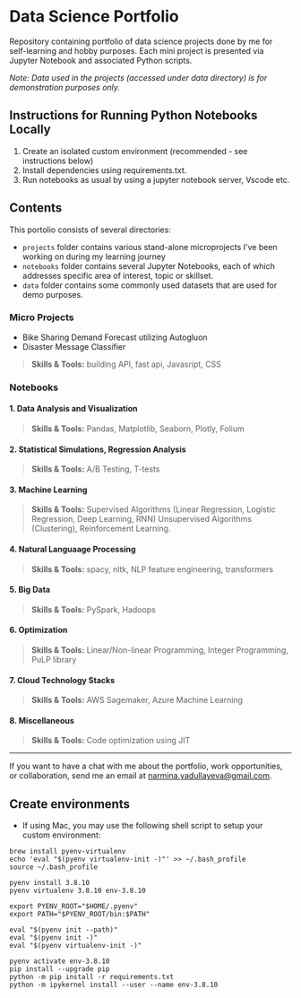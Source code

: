 # Data Science Portfolio

Repository containing portfolio of data science projects done by me for self-learning and hobby purposes. Each mini project is presented via Jupyter Notebook and associated Python scripts.

_Note: Data used in the projects (accessed under data directory) is for demonstration purposes only._

## Instructions for Running Python Notebooks Locally

1. Create an isolated custom environment (recommended - see instructions below)
2. Install dependencies using requirements.txt.
3. Run notebooks as usual by using a jupyter notebook server, Vscode etc.


## Contents

This portolio consists of several directories:
- `projects` folder contains various stand-alone microprojects I've been working on during my learning journey
- `notebooks` folder contains several Jupyter Notebooks, each of which addresses specific area of interest, topic or skillset. 
- `data` folder contains some commonly used datasets that are used for demo purposes. 

### Micro Projects
  - Bike Sharing Demand Forecast utilizing Autogluon
  - Disaster Message Classifier 

> **Skills & Tools:** building API, fast api, Javasript, CSS

### Notebooks

#### 1. Data Analysis and Visualization
> **Skills & Tools:** Pandas, Matplotlib, Seaborn, Plotly, Folium
#### 2. Statistical Simulations, Regression Analysis
> **Skills & Tools:** A/B Testing, T-tests
#### 3. Machine Learning
> **Skills & Tools:** Supervised Algorithms (Linear Regression, Logistic Regression, Deep Learning, RNN) Unsupervised Algorithms (Clustering), Reinforcement Learning.
#### 4. Natural Languaage Processing
> **Skills & Tools:** spacy, nltk, NLP feature engineering, transformers 
#### 5. Big Data
> **Skills & Tools:** PySpark, Hadoops
#### 6. Optimization 
> **Skills & Tools:** Linear/Non-linear Programming, Integer Programming, PuLP library
#### 7. Cloud Technology Stacks 
> **Skills & Tools:** AWS Sagemaker, Azure Machine Learning 
#### 8. Miscellaneous
> **Skills & Tools:** Code optimization using JIT

---

If you want to have a chat with me about the portfolio, work opportunities, or collaboration, send me an email at narmina.yadullayeva@gmail.com.



## Create environments

- If using Mac, you may use the following shell script to setup your custom environment:

```
brew install pyenv-virtualenv
echo 'eval "$(pyenv virtualenv-init -)"' >> ~/.bash_profile
source ~/.bash_profile

pyenv install 3.8.10
pyenv virtualenv 3.8.10 env-3.8.10

export PYENV_ROOT="$HOME/.pyenv"
export PATH="$PYENV_ROOT/bin:$PATH"

eval "$(pyenv init --path)"
eval "$(pyenv init -)"
eval "$(pyenv virtualenv-init -)"

pyenv activate env-3.8.10
pip install --upgrade pip
python -m pip install -r requirements.txt
python -m ipykernel install --user --name env-3.8.10
```